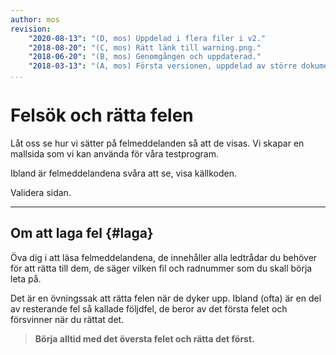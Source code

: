 ```yaml
---
author: mos
revision:
    "2020-08-13": "(D, mos) Uppdelad i flera filer i v2."
    "2018-08-20": "(C, mos) Rätt länk till warning.png."
    "2018-06-20": "(B, mos) Genomgången och uppdaterad."
    "2018-03-13": "(A, mos) Första versionen, uppdelad av större dokument."
...
```

Felsök och rätta felen
=======================

Låt oss se hur vi sätter på felmeddelanden så att de visas. Vi skapar en mallsida som vi kan använda för våra testprogram.


Ibland är felmeddelandena svåra att se, visa källkoden.

Validera sidan.



---




Om att laga fel {#laga}
-------------------------------

Öva dig i att läsa felmeddelandena, de innehåller alla ledtrådar du behöver för att rätta till dem, de säger vilken fil och radnummer som du skall börja leta på.

Det är en övningssak att rätta felen när de dyker upp. Ibland (ofta) är en del av resterande fel så kallade följdfel, de beror av det första felet och försvinner när du rättat det.

> **Börja alltid med det översta felet och rätta det först.**
